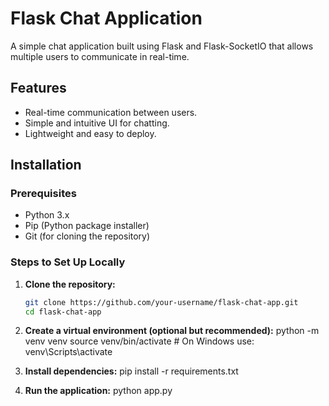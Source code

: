 # Flask Chat Application

A simple chat application built using Flask and Flask-SocketIO that allows multiple users to communicate in real-time.

## Features

- Real-time communication between users.
- Simple and intuitive UI for chatting.
- Lightweight and easy to deploy.

## Installation

### Prerequisites

- Python 3.x
- Pip (Python package installer)
- Git (for cloning the repository)

### Steps to Set Up Locally

1. **Clone the repository:**

   ```bash
   git clone https://github.com/your-username/flask-chat-app.git
   cd flask-chat-app
2. **Create a virtual environment (optional but recommended):**
    python -m venv venv
    source venv/bin/activate  # On Windows use: venv\Scripts\activate
3. **Install dependencies:**
    pip install -r requirements.txt
4. **Run the application:**
    python app.py



